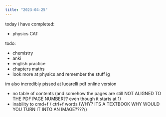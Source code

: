 ```yaml
---
title: "2023-04-25"
---
```


today i have completed:
- physics CAT

todo:
- chemistry
- anki
- english practice
- chapters maths
- look more at physics and remember the stuff ig

im also incredibly pissed at lucarelli pdf online version
- no table of contents (and somehow the pages are still NOT ALIGNED TO THE PDF PAGE NUMBER?? even though it starts at 1)
- inability to cmd+f / ctrl+f words (WHY? ITS A TEXTBOOK WHY WOULD YOU TURN IT INTO AN IMAGE????/)